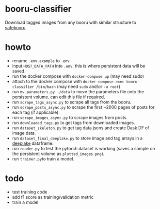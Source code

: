 # booru-classifier
Download tagged images from any booru with similar structure to [safebooru](https://safebooru.org/).

# howto
- rename ```.env.example``` to ```.env```
- input ```HOST_DATA_PATH``` into ```.env```. this is where persistent data will be saved.
- run the docker compose with ```docker-compose up``` (may need sudo)
- attach to the docker compose with ```docker-compose exec booru-classifier /bin/bash``` (may need ```sudo``` and/or ```-u root```)
- run ```mv parameters.py ./data``` to move the parameters file onto the persistent volume. can edit this file if required.
- run ```scrape_tags_async.py``` to scrape all tags from the booru.
- run ```scrape_posts_async.py``` to scrape the first ~2000 pages of posts for each tag (if applicable).
- run ```scrape_images_async.py``` to scrape images from posts.
- run ```downloaded_tags.py``` to get tags from downloaded images.
- run ```dataset_skeleton.py``` to get tag data jsons and create Dask DF of image data.
- run ```dataset_final_deeplake.py``` to store image and tag arrays in a [deeplake](https://github.com/activeloopai/deeplake) dataframe.
- run ```reader.py``` to test the pytorch dataset is working (saves a sample on the persistent volume as ```plotted_images.png```).
- run ```trainer.py```to train a model.

# todo
- test training code
- add f1 score as training/validation metric
- train a model

